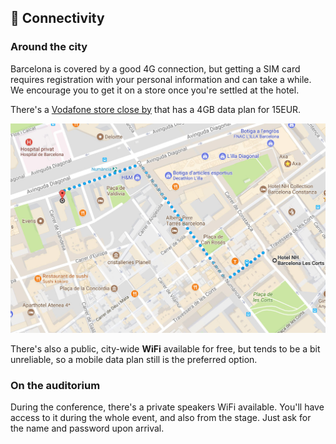 ## 📡 Connectivity

### Around the city

Barcelona is covered by a good 4G connection, but getting a SIM card requires registration with your personal information and can take a while. We encourage you to get it on a store once you're settled at the hotel.

There's a [Vodafone store close by](https://tiendas.vodafone.es/550-vodafone-diagonal) that has a 4GB data plan for 15EUR.

[![](/assets/vodafone-map.jpg)](https://goo.gl/maps/r3NkJtE4XAJ2)

There's also a public, city-wide **WiFi** available for free, but tends to be a bit unreliable, so a mobile data plan still is the preferred option.

### On the auditorium

During the conference, there's a private speakers WiFi available. You'll have access to it during the whole event, and also from the stage. Just ask for the name and password upon arrival.

